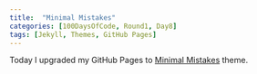 ```yaml
---
title:  "Minimal Mistakes"
categories: [100DaysOfCode, Round1, Day8]
tags: [Jekyll, Themes, GitHub Pages]
---
```


Today I upgraded my GitHub Pages to [Minimal Mistakes](https://mmistakes.github.io/minimal-mistakes/) theme.